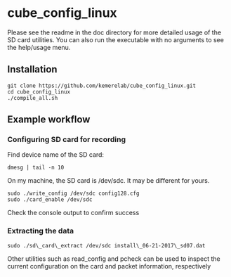 # cube\_config\_linux

Please see the readme in the doc directory for more detailed usage of the SD card utilities. You can also run the executable with no arguments to see the help/usage menu. 

## Installation
```
git clone https://github.com/kemerelab/cube_config_linux.git
cd cube_config_linux
./compile_all.sh
```
## Example workflow

### Configuring SD card for recording
Find device name of the SD card:
```
dmesg | tail -n 10
```

On my machine, the SD card is /dev/sdc. It may be different for yours.

```
sudo ./write_config /dev/sdc config128.cfg
sudo ./card_enable /dev/sdc
```

Check the console output to confirm success

### Extracting the data
```
sudo ./sd\_card\_extract /dev/sdc install\_06-21-2017\_sd07.dat 
```

Other utilities such as read\_config and pcheck can be used to inspect the 
current configuration on the card and packet information, respectively
